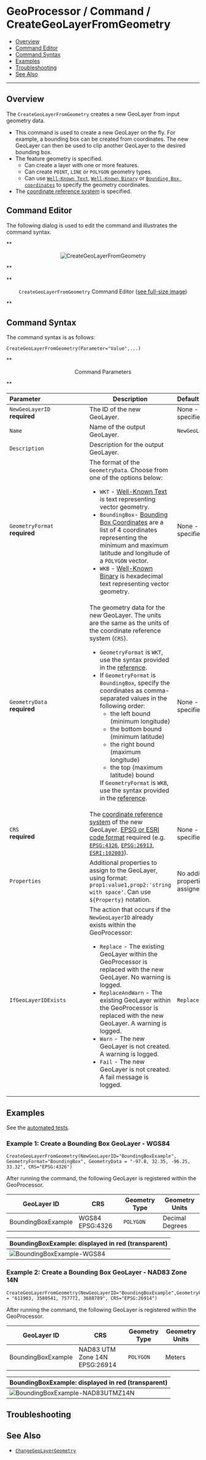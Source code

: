 # GeoProcessor / Command / CreateGeoLayerFromGeometry #

*   [Overview](#overview)
*   [Command Editor](#command-editor)
*   [Command Syntax](#command-syntax)
*   [Examples](#examples)
*   [Troubleshooting](#troubleshooting)
*   [See Also](#see-also)

-------------------------

## Overview ##

The `CreateGeoLayerFromGeometry` creates a new GeoLayer from input geometry data. 

*   This command is used to create a new GeoLayer on the fly.
    For example, a bounding box can be created from coordinates.
    The new GeoLayer can then be used to clip another GeoLayer to the desired bounding box.
*   The feature geometry is specified. 
    +   Can create a layer with one or more features.  
    +   Can create `POINT`, `LINE` or `POLYGON` geometry types. 
    +   Can use [`Well-Known Text`](https://en.wikipedia.org/wiki/Well-known_text),
        [`Well-Known Binary`](https://en.wikipedia.org/wiki/Well-known_text#Well-known_binary) or
        [`Bounding Box coordinates`](https://wiki.openstreetmap.org/wiki/Bounding_Box) to specify the geometry coordinates. 
*   The [coordinate reference system](https://en.wikipedia.org/wiki/Spatial_reference_system) is specified.

## Command Editor ##

The following dialog is used to edit the command and illustrates the command syntax.

**<p style="text-align: center;">
![CreateGeoLayerFromGeometry](CreateGeoLayerFromGeometry.png)
</p>**

**<p style="text-align: center;">
`CreateGeoLayerFromGeometry` Command Editor (<a href="../CreateGeoLayerFromGeometry.png">see full-size image</a>)
</p>**

## Command Syntax ##

The command syntax is as follows:

```text
CreateGeoLayerFromGeometry(Parameter="Value",...)
```
**<p style="text-align: center;">
Command Parameters
</p>**

| **Parameter**&nbsp;&nbsp;&nbsp;&nbsp;&nbsp;&nbsp;&nbsp;&nbsp;&nbsp;&nbsp;&nbsp;&nbsp;&nbsp;&nbsp;&nbsp;&nbsp;&nbsp;&nbsp;&nbsp;&nbsp;&nbsp;&nbsp;&nbsp;&nbsp;&nbsp;&nbsp; | **Description** | **Default**&nbsp;&nbsp;&nbsp;&nbsp;&nbsp;&nbsp;&nbsp;&nbsp;&nbsp;&nbsp;&nbsp;&nbsp;&nbsp;&nbsp;&nbsp;&nbsp;&nbsp;&nbsp; |
| --------------|-----------------|----------------- |
| `NewGeoLayerID`<br>**required** | The ID of the new GeoLayer. | None - must be specified. |
| `Name` | Name of the output GeoLayer. | `NewGeoLayerID` |
| `Description` | Description for the output GeoLayer. | |
| `GeometryFormat`<br>**required** | The format of the `GeometryData`. Choose from one of the options below:<ul><li>`WKT` - [Well-Known Text](https://en.wikipedia.org/wiki/Well-known_text) is text representing vector geometry.</li><li>`BoundingBox`- [Bounding Box Coordinates](https://wiki.openstreetmap.org/wiki/Bounding_Box) are a list of 4 coordinates representing the minimum and maximum latitude and longitude of a `POLYGON` vector.</li><li>`WKB` - [Well-Known Binary](https://en.wikipedia.org/wiki/Well-known_text#Well-known_binary) is hexadecimal text representing vector geometry.</li></ul> | None - must be specified. |
| `GeometryData`<br>**required** | The geometry data for the new GeoLayer. The units are the same as the units of the coordinate reference system (`CRS`).<ul><li>`GeometryFormat` is `WKT`, use the syntax provided in the [reference](https://en.wikipedia.org/wiki/Well-known_text#Well-known_binary).</li><li>If `GeometryFormat` is `BoundingBox`, specify the coordinates as comma-separated values in the following order:<ul><li>the left bound (minimum longitude)</li><li>the bottom bound (minimum latitude)</li><li>the right bound (maximum longitude)</li><li>the top (maximum latitude) bound</li></ul></li>If `GeometryFormat` is `WKB`, use the syntax provided in the [reference](https://en.wikipedia.org/wiki/Well-known_text#Well-known_binary).</li></ul>| None - must be specified.  |
| `CRS` <br> **required** | The [coordinate reference system](https://en.wikipedia.org/wiki/Spatial_reference_system) of the new GeoLayer. [EPSG or ESRI code format](http://spatialreference.org/ref/epsg/) required (e.g. [`EPSG:4326`](http://spatialreference.org/ref/epsg/4326/), [`EPSG:26913`](http://spatialreference.org/ref/epsg/nad83-utm-zone-13n/), [`ESRI:102003`](http://spatialreference.org/ref/esri/usa-contiguous-albers-equal-area-conic/)). |None - must be specified. |
| `Properties` | Additional properties to assign to the GeoLayer, using format: `prop1:value1,prop2:'string with space'`.  Can use `${Property}` notation.  | No additional properties are assigned. |
| `IfGeoLayerIDExists` | The action that occurs if the `NewGeoLayerID` already exists within the GeoProcessor:<ul><li>`Replace` - The existing GeoLayer within the GeoProcessor is replaced with the new GeoLayer. No warning is logged.</li><li>`ReplaceAndWarn` - The existing GeoLayer within the GeoProcessor is replaced with the new GeoLayer. A warning is logged.</li><li>`Warn` - The new GeoLayer is not created. A warning is logged.</li><li>`Fail` - The new GeoLayer is not created. A fail message is logged.</li></ul> | `Replace` | 

## Examples ##

See the [automated tests](https://github.com/OpenWaterFoundation/owf-app-geoprocessor-python-test/tree/main/test/commands/CreateGeoLayerFromGeometry).

### Example 1: Create a Bounding Box GeoLayer - WGS84 ###

```
CreateGeoLayerFromGeometry(NewGeoLayerID="BoundingBoxExample", GeometryFormat="BoundingBox", GeometryData = "-97.8, 32.35, -96.25, 33.32", CRS="EPSG:4326")
```

After running the command, the following GeoLayer is registered within the GeoProcessor.

|GeoLayer ID| CRS | Geometry Type |Geometry Units|
|- | - | - | - |
|BoundingBoxExample|WGS84 EPSG:4326|`POLYGON`|Decimal Degrees|

|BoundingBoxExample: displayed in red (transparent)|
|-|
|![BoundingBoxExample-WGS84](images/BoundingBoxExample_WGS84.png)

### Example 2: Create a Bounding Box GeoLayer - NAD83 Zone 14N ###

```
CreateGeoLayerFromGeometry(NewGeoLayerID="BoundingBoxExample",GeometryFormat="BoundingBox",GeometryData = "611903, 3580541, 757772, 3688789", CRS="EPSG:26914")
```

After running the command, the following GeoLayer is registered within the GeoProcessor.

|GeoLayer ID| CRS | Geometry Type |Geometry Units |
|- | - | - | -|
|BoundingBoxExample|NAD83 UTM Zone 14N EPSG:26914|`POLYGON`|Meters|

|BoundingBoxExample: displayed in red (transparent)|
|-|
|![BoundingBoxExample-NAD83UTMZ14N](images/BoundingBoxExample_UTMZ14N.png)

## Troubleshooting ##

## See Also ##

* [`ChangeGeoLayerGeometry`](../ChangeGeoLayerGeometry/ChangeGeoLayerGeometry.md)
